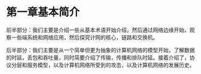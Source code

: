 # 第一章基本简介

前半部分：我们主要是介绍一些从基本术语开始介绍，然后通过网络边缘开始，观察一些端系统和网络应用，然后探究计网的核心，链路和交换机。

后半部分：我们主要是从一个简单但更为抽象的计算机网络的模型开始，了解数据的时延，丢包和吞吐量，同时简要介绍了传输，传播和排队时延。接着介绍了，协议分层和服务模型，以及计算机网络所受到的攻击，以及计算机网络的发展历史。

